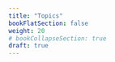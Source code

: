 ```yaml
---
title: "Topics" 
bookFlatSection: false
weight: 20
# bookCollapseSection: true
draft: true
---
```


